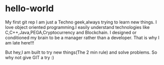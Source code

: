 # hello-world
My first git rep
I am just a Techno geek,always trying to learn new things. I love object oriented programming.I easily understand technologies like C,C++,Java,PEGA,Cryptocurrency and Blockchain. I designed or conditioned my brain to be a manager rather than a developer. 
That is why I am late here!!!


But hey,I am built to try new things(The 2 min rule) and solve problems. So why not give GIT a try :)
